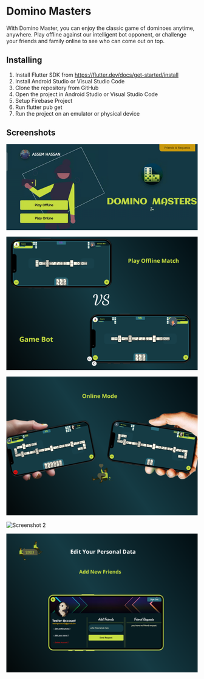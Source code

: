# Domino Masters

With Domino Master, you can enjoy the classic game of dominoes anytime, anywhere. Play offline against our intelligent bot opponent, or challenge your friends and family online to see who can come out on top. 

## Installing

1. Install Flutter SDK from https://flutter.dev/docs/get-started/install
2. Install Android Studio or Visual Studio Code
3. Clone the repository from GitHub
4. Open the project in Android Studio or Visual Studio Code
5. Setup Firebase Project
6. Run flutter pub get
7. Run the project on an emulator or physical device

## Screenshots
![Home_screen_gif 1](screenshots/home_vid.gif)

![Home_screen_gif 1](screenshots/offline_mode.png)

![Home_screen_gif 1](screenshots/online_mode.png)

![Screenshot 2](screenshots/friends.gif)

![Home_screen_gif 1](screenshots/profile_page.png) 

